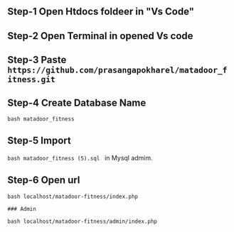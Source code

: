## Step-1 Open Htdocs foldeer in "Vs Code"

## Step-2 Open Terminal in opened Vs code 

## Step-3 Paste `` https://github.com/prasangapokharel/matadoor_fitness.git ``

## Step-4 Create Database Name 
```bash matadoor_fitness ```

## Step-5 Import 
```bash matadoor_fitness (5).sql ``` in Mysql admim.

##  Step-6 Open url 
```bash localhost/matadoor-fitness/index.php ```

    ### Admin
```bash localhost/matadoor-fitness/admin/index.php ```


